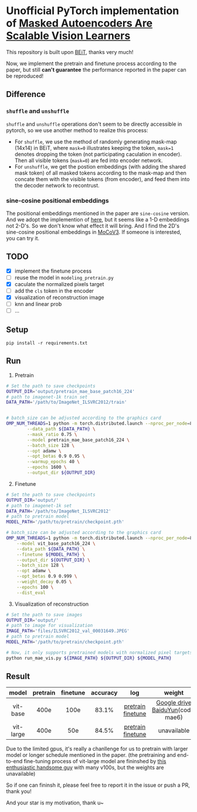 # Unofficial PyTorch implementation of [Masked Autoencoders Are Scalable Vision Learners](https://arxiv.org/abs/2111.06377)

This repository is built upon [BEiT](https://github.com/microsoft/unilm/tree/master/beit), thanks very much!


Now, we implement the pretrain and finetune process according to the paper, but still **can't guarantee** the performance reported in the paper can be reproduced! 

## Difference

### `shuffle` and `unshuffle`

`shuffle` and `unshuffle` operations don't seem to be directly accessible in pytorch, so we use another method to realize this process:
+ For `shuffle`, we use the method of randomly generating mask-map (14x14) in BEiT, where `mask=0` illustrates keeping the token, `mask=1` denotes dropping the token (not participating caculation in encoder). Then all visible tokens (`mask=0`) are fed into encoder network.
+ For `unshuffle`, we get the postion embeddings (with adding the shared mask token) of all masked tokens according to the mask-map and then concate them with the visible tokens (from encoder), and feed them into the decoder network to recontrust.

### sine-cosine positional embeddings

The positional embeddings mentioned in the paper are `sine-cosine` version. And we adopt the implemention of [here](https://github.com/jadore801120/attention-is-all-you-need-pytorch/blob/master/transformer/Models.py#L31), but it seems like a 1-D embeddings not 2-D's. So we don't know what effect it will bring.
And I find the 2D's sine-cosine positional embeddings in [MoCoV3](https://github.com/facebookresearch/moco-v3/blob/c349e6e24f40d3fedb22d973f92defa4cedf37a7/vits.py?_pjax=%23js-repo-pjax-container%2C%20div%5Bitemtype%3D%22http%3A%2F%2Fschema.org%2FSoftwareSourceCode%22%5D%20main%2C%20%5Bdata-pjax-container%5D#L53). If someone is interested, you can try it.


## TODO
- [x] implement the finetune process
- [ ] reuse the model in `modeling_pretrain.py`
- [x] caculate the normalized pixels target
- [ ] add the `cls` token in the encoder
- [x] visualization of reconstruction image
- [ ] knn and linear prob
- [ ] ...

## Setup

```
pip install -r requirements.txt
```

## Run
1. Pretrain
```bash
# Set the path to save checkpoints
OUTPUT_DIR='output/pretrain_mae_base_patch16_224'
# path to imagenet-1k train set
DATA_PATH='/path/to/ImageNet_ILSVRC2012/train'


# batch_size can be adjusted according to the graphics card
OMP_NUM_THREADS=1 python -m torch.distributed.launch --nproc_per_node=8 run_mae_pretraining.py \
        --data_path ${DATA_PATH} \
        --mask_ratio 0.75 \
        --model pretrain_mae_base_patch16_224 \
        --batch_size 128 \
        --opt adamw \
        --opt_betas 0.9 0.95 \
        --warmup_epochs 40 \
        --epochs 1600 \
        --output_dir ${OUTPUT_DIR}
```

2. Finetune
```bash
# Set the path to save checkpoints
OUTPUT_DIR='output/'
# path to imagenet-1k set
DATA_PATH='/path/to/ImageNet_ILSVRC2012'
# path to pretrain model
MODEL_PATH='/path/to/pretrain/checkpoint.pth'

# batch_size can be adjusted according to the graphics card
OMP_NUM_THREADS=1 python -m torch.distributed.launch --nproc_per_node=8 run_class_finetuning.py \
    --model vit_base_patch16_224 \
    --data_path ${DATA_PATH} \
    --finetune ${MODEL_PATH} \
    --output_dir ${OUTPUT_DIR} \
    --batch_size 128 \
    --opt adamw \
    --opt_betas 0.9 0.999 \
    --weight_decay 0.05 \
    --epochs 100 \
    --dist_eval
```
3. Visualization of reconstruction
```bash
# Set the path to save images
OUTPUT_DIR='output/'
# path to image for visualization
IMAGE_PATH='files/ILSVRC2012_val_00031649.JPEG'
# path to pretrain model
MODEL_PATH='/path/to/pretrain/checkpoint.pth'

# Now, it only supports pretrained models with normalized pixel targets
python run_mae_vis.py ${IMAGE_PATH} ${OUTPUT_DIR} ${MODEL_PATH}
```

## Result

|   model  | pretrain | finetune | accuracy | log | weight |
|:--------:|:--------:|:--------:|:--------:| :--------:|:--------:|
| vit-base |   400e   |   100e   |   83.1%  | [pretrain](files/pretrain_base_0.75_400e.txt) [finetune](files/pretrain_base_0.75_400e_finetune_100e.txt)| [Google drive](https://drive.google.com/drive/folders/182F5SLwJnGVngkzguTelja4PztYLTXfa?usp=sharing) [BaiduYun](https://pan.baidu.com/s/1F0u9WeckZMbNk095gUxT1g)(code: mae6)|
| vit-large | 400e | 50e | 84.5% | [pretrain](files/pretrain_large_0.75_400e.txt) [finetune](files/pretrain_large_0.75_400e_finetune_50e.txt) | unavailable |

Due to the limited gpus, it's really a chanllenge for us to pretrain with larger model or longer schedule mentioned in the paper. (the pretraining and end-to-end fine-tuning process of vit-large model are fininshed by [this enthusiastic handsome guy](https://github.com/sunsmarterjie) with many v100s, but the weights are unavailable)

So if one can fininsh it, please feel free to report it in the issue or push a PR, thank you!

And your star is my motivation, thank u~
